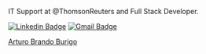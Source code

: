 IT Support at @ThomsonReuters and Full Stack Developer.

[![Linkedin Badge](https://img.shields.io/badge/-Arturo%20Burigo-00875f?style=flat-square&logo=Linkedin&logoColor=white&link=https://www.linkedin.com/in/arturoburigo/)](https://www.linkedin.com/in/arturoburigo/) 
[![Gmail Badge](https://img.shields.io/badge/-burigoarturo3@gmail.com-00875f?style=flat-square&logo=Gmail&logoColor=white&link=mailto:burigoarturo3@gmail.com)](mailto:burigoarturo3@gmail.com)

<div class="badge-base LI-profile-badge" data-locale="en_US" data-size="medium" data-theme="dark" data-type="VERTICAL" data-vanity="arturoburigo" data-version="v1"><a class="badge-base__link LI-simple-link" href="https://br.linkedin.com/in/arturoburigo?trk=profile-badge">Arturo Brando Burigo</a></div>
              
